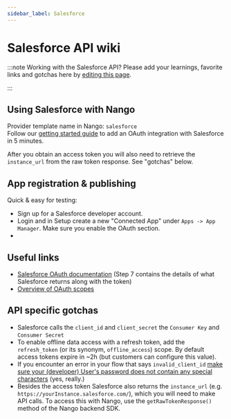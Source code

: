 ```yaml
---
sidebar_label: Salesforce
---
```


# Salesforce API wiki

:::note Working with the Salesforce API?
Please add your learnings, favorite links and gotchas here by [editing this page](https://github.com/nangohq/nango/tree/master/docs/docs/providers/salesforce.md).

:::

## Using Salesforce with Nango

Provider template name in Nango: `salesforce`  
Follow our [getting started guide](../reference/guide.md) to add an OAuth integration with Salesforce in 5 minutes.

After you obtain an access token you will also need to retrieve the `instance_url` from the raw token response. See "gotchas" below.

## App registration & publishing

Quick & easy for testing:

-   Sign up for a Salesforce developer account.
-   Login and in Setup create a new "Connected App" under `Apps -> App Manager`. Make sure you enable the OAuth section.
-

## Useful links

-   [Salesforce OAuth documentation](https://help.salesforce.com/s/articleView?id=sf.remoteaccess_authorization_code_credentials_flow.htm&type=5) (Step 7 contains the details of what Salesforce returns along with the token)
-   [Overview of OAuth scopes](https://help.salesforce.com/s/articleView?id=sf.connected_app_create_api_integration.htm&type=5)

## API specific gotchas

-   Salesforce calls the `client_id` and `client_secret` the `Consumer Key` and `Consumer Secret`
-   To enable offline data access with a refresh token, add the `refresh_token` (or its synonym, `offline_access`) scope. By default access tokens expire in ~2h (but customers can configure this value).
-   If you encounter an error in your flow that says `invalid_client_id` [make sure your (developer) User's password does not contain any special characters](https://developer.salesforce.com/forums/?id=906F00000009ABLIA2) (yes, really.)
-   Besides the access token Salesforce also returns the `instance_url` (e.g. `https://yourInstance.salesforce.com/`), which you will need to make API calls. To access this with Nango, use the `getRawTokenResponse()` method of the Nango backend SDK.
